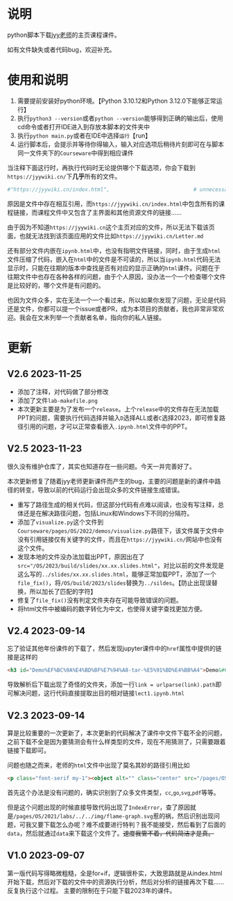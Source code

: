 # 说明
python脚本下载[jyy老师](https://jyywiki.cn/index.html)的主页课程课件。

如有文件缺失或者代码bug，欢迎补充。

# 使用和说明

1. 需要提前安装好python环境。【Python 3.10.12和Python 3.12.0下能够正常运行】
2. 执行`python3 --version`或者`python --version`能够得到正确的输出后，使用cd命令或者打开IDE进入到存放本脚本的文件夹中
3. 执行`python main.py`或者在IDE中选择`运行`【run】
4. 运行脚本后，会提示并等待你得输入，输入对应选项后稍待片刻即可在与脚本同一文件夹下的`Courseware`中得到相应课件

当注释下面这行时，再执行代码时无论提供哪个下载选项，你会下载到`https://jyywiki.cn/`下**几乎**所有的文件。

```python
#"https://jyywiki.cn/index.html",                           # unnecessary
```
原因是文件中存在相互引用，而`https://jyywiki.cn/index.html`中包含所有的课程链接，而课程文件中又包含了主界面和其他资源文件的链接……

由于因为不知道`https://jyywiki.cn`这个主页对应的文件，所以无法下载该页面，也就无法找到该页面应用的文件比如`https://jyywiki.cn/Letter.md`

还有部分文件内嵌在`ipynb.html`中，也没有指明文件链接，同时，由于生成`html`文件压缩了代码，嵌入在`html`中的文件是不可读的，所以当`ipynb.html`代码无法显示时，只能在往期的版本中查找是否有对应的显示正确的`html`课件。问题在于往期文件中也存在各种各样的问题，由于个人原因，没办法一个一个检查哪个文件是比较好的，哪个文件是有问题的。

也因为文件众多，实在无法一个一个看过来，所以如果你发现了问题，无论是代码还是文件，你都可以提一个issue或者PR，成为本项目的贡献者，我也非常非常欢迎。我会在文末列举一个贡献者名单，指向你的私人链接。

# 更新
## V2.6 2023-11-25
- 添加了注释，对代码做了部分修改
- 添加了文件`lab-makefile.png`
- 本次更新主要是为了发布一个`release`。上个`release`中的文件存在无法加载PPT的问题，需要执行代码选择并输入`D`选择ALL或者`C`选择2023，即可修复路径引用的问题，才可以正常查看嵌入`.ipynb.html`文件中的PPT。

## V2.5 2023-11-23
很久没有维护仓库了，其实也知道存在一些问题。今天一并完善好了。

本次更新修复了随着jyy老师更新课件而产生的bug，主要的问题是新的课件中路径的转变，导致以前的代码运行会出现众多的文件链接生成错误。

- 重写了路径生成的相关代码，但这部分代码有点难以阅读，也没有写注释，总体还是在解决路径问题，包括Linux和Windows下不同的分隔符。
- 添加了`visualize.py`这个文件到`Courseware/pages/OS/2022/demos/visualize.py`路径下，该文件属于文件中没有引用链接仅有关键字的文件，而且在`https://jyywiki.cn/`网站中也没有这个文件。
- 发现本地的文件没办法加载出PPT，原因出在了`src="/OS/2023/build/slides/xx.xx.slides.html"`，对比以前的文件发现是这么写的`../slides/xx.xx.slides.html`，能够正常加载PPT，添加了一个`file_fix()`，将`/OS/build/2023/slides`替换为`../sildes`。【防止出现误替换，所以加长了匹配的字符】
- 修复了`file_fix()`没有判定文件夹存在可能导致错误的问题。
- 将html文件中被编码的数字转化为中文，也使得关键字查找更加方便。

## V2.4 2023-09-14
忘了验证其他年份课件的下载了，然后发现jupyter课件中的`href`属性中提供的链接是这样的
```html
<h3 id="Demo%EF%BC%9A%E4%BD%BF%E7%94%A8-tar-%E5%91%BD%E4%BB%A4">Demo&#65306;&#20351;&#29992; tar &#21629;&#20196;<a class="anchor-link" href="lect1.ipynb.html#Demo%EF%BC%9A%E4%BD%BF%E7%94%A8-tar-%E5%91%BD%E4%BB%A4">&#182;</a>
```
导致解析后下载出现了奇怪的文件夹，添加一行`link = urlparse(link).path`即可解决问题，这行代码直接提取出目的相对链接`lect1.ipynb.html`

## V2.3 2023-09-14
算是比较重要的一次更新了，本次更新的代码解决了课件中文件下载不全的问题，之前下载不全是因为要猜测会有什么样类型的文件，现在不用猜测了，只需要跟着链接下载即可。

问题也随之而来，老师的`html`文件中出现了莫名其妙的路径引用比如
```html
<p class="font-serif my-1"><object alt="" class="center" src="/pages/OS/2021/labs/../../img/flame-graph.svg" width="500px" data="../../../pages/OS/img/flame-graph.svg"></object></p>
```
首先这个办法是没有问题的，确实识别到了众多文件类型，`cc`,`go`,`svg`,`pdf`等等。

但是这个问题出现的时候直接导致代码出现了`IndexError`，查了原因就是`/pages/OS/2021/labs/../../img/flame-graph.svg`惹的祸，然后识别出现问题，可我又要下载怎么办呢？难不成要进行特判？我不能接受，然后看到了后面的`data`，然后就通过`data`来下载这个文件了。~~速度我管不着，代码简洁才是真。~~


## V1.0 2023-09-07
第一版代码写得略微粗糙，全是for+if，逻辑很朴实，大致思路就是从index.html开始下载，然后对下载的文件中的资源执行分析，然后对分析的链接再次下载......反复执行这个过程。
主要的限制在于只能下载2023年的课件。
